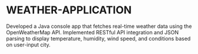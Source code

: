 # WEATHER-APPLICATION
Developed a Java console app that fetches real-time weather data using the OpenWeatherMap API. Implemented RESTful API integration and JSON parsing to display temperature, humidity, wind speed, and conditions based on user-input city.
